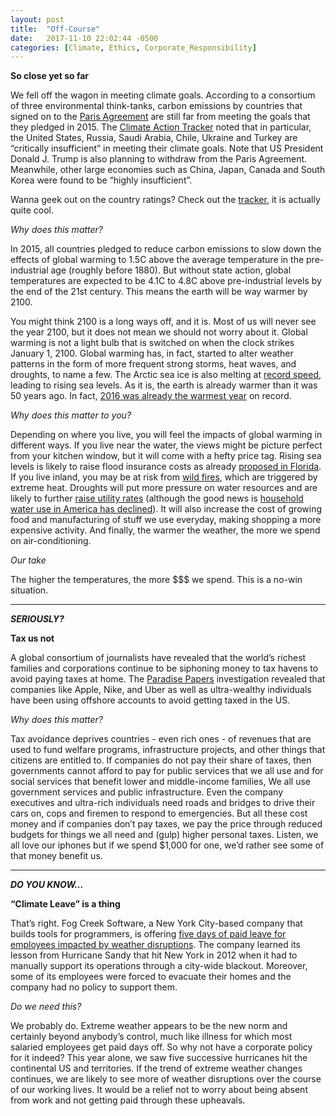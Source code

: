 ```yaml
---
layout: post
title:  "Off-Course"
date:   2017-11-10 22:02:44 -0500
categories: [Climate, Ethics, Corporate_Responsibility]
---
```


**So close yet so far**

We fell off the wagon in meeting climate goals. According to a consortium of three environmental think-tanks, carbon emissions by countries that signed on to the [Paris Agreement](http://unfccc.int/paris_agreement/items/9485.php) are still far from meeting the goals that they pledged in 2015. The [Climate Action Tracker](http://climateactiontracker.org/) noted that in particular, the United States, Russia, Saudi Arabia, Chile, Ukraine and Turkey are “critically insufficient” in meeting their climate goals. Note that US President Donald J. Trump is also planning to withdraw from the Paris Agreement. Meanwhile, other large economies such as China, Japan, Canada and South Korea were found to be “highly insufficient”.

Wanna geek out on the country ratings? Check out the [tracker](http://climateactiontracker.org/countries.html), it is actually quite cool.

*Why does this matter?*

In 2015, all countries pledged to reduce carbon emissions to slow down the effects of global warming to 1.5C above the average temperature in the pre-industrial age (roughly before 1880). But without state action, global temperatures are expected to be 4.1C to 4.8C above pre-industrial levels by the end of the 21st century. This means the earth will be way warmer by 2100.

You might think 2100 is a long ways off, and it is. Most of us will never see the year 2100, but it does not mean we should not worry about it. Global warming is not a light bulb that is switched on when the clock strikes January 1, 2100. Global warming has, in fact, started to alter weather patterns in the form of more frequent strong storms, heat waves, and droughts, to name a few. The Arctic sea ice is also melting at [record speed](https://phys.org/news/2017-09-arctic-sea-ice-considerable.html), leading to rising sea levels. As it is, the earth is already warmer than it was 50 years ago. In fact, [2016 was already the warmest year](https://www.ncdc.noaa.gov/sotc/global/201613) on record.

*Why does this matter to you?*

Depending on where you live, you will feel the impacts of global warming in different ways. If you live near the water, the views might be picture perfect from your kitchen window, but it will come with a hefty price tag. Rising sea levels is likely to raise flood insurance costs as already [proposed in Florida](http://www.miamiherald.com/latest-news/article161486728.html). If you live inland, you may be at risk from [wild fires](https://www.theatlantic.com/science/archive/2017/09/why-is-2017-so-bad-for-wildfires-climate-change/539130/), which are triggered by extreme heat. Droughts will put more pressure on water resources and are likely to further [raise utility rates](http://www.circleofblue.org/2017/water-management/pricing/price-water-2017-four-percent-increase-30-large-u-s-cities/) (although the good news is [household water use in America has declined](http://www.circleofblue.org/2017/world/u-s-household-water-use-continues-decline/)). It will also increase the cost of growing food and manufacturing of stuff we use everyday, making shopping a more expensive activity. And finally, the warmer the weather, the more we spend on air-conditioning.

*Our take*

The higher the temperatures, the more $$$ we spend. This is a no-win situation.

* * *

***SERIOUSLY?***

**Tax us not**

A global consortium of journalists have revealed that the world’s richest families and corporations continue to be siphoning money to tax havens to avoid paying taxes at home. The [Paradise Papers](https://www.icij.org/investigations/paradise-papers/) investigation revealed that companies like Apple, Nike, and Uber as well as ultra-wealthy individuals have been using offshore accounts to avoid getting taxed in the US.

*Why does this matter?*

Tax avoidance deprives countries - even rich ones - of revenues that are used to fund welfare programs, infrastructure projects, and other things that citizens are entitled to. If companies do not pay their share of taxes, then governments cannot afford to pay for public services that we all use and for social services that benefit lower and middle-income families, We all use government services and public infrastructure. Even the company executives and ultra-rich individuals need roads and bridges to drive their cars on, cops and firemen to respond to emergencies. But all these cost money and if companies don’t pay taxes, we pay the price through reduced budgets for things we all need and (gulp) higher personal taxes. Listen, we all love our iphones but if we spend $1,000 for one, we’d rather see some of that money benefit us.

* * *

***DO YOU KNOW...***

**“Climate Leave” is a thing**

That’s right. Fog Creek Software, a New York City-based company that builds tools for programmers, is offering [five days of paid leave for employees impacted by weather disruptions](https://medium.com/make-better-software/climate-leave-paid-time-off-for-extreme-weather-disruptions-c5691fd346c3). The company learned its lesson from Hurricane Sandy that hit New York in 2012 when it had to manually support its operations through a city-wide blackout. Moreover, some of its employees were forced to evacuate their homes and the company had no policy to support them.

*Do we need this?*

We probably do. Extreme weather appears to be the new norm and certainly beyond anybody’s control, much like illness for which most salaried employees get paid days off. So why not have a corporate policy for it indeed? This year alone, we saw five successive hurricanes hit the continental US and territories. If the trend of extreme weather changes continues, we are likely to see more of weather disruptions over the course of our working lives. It would be a relief not to worry about being absent from work and not getting paid through these upheavals.

